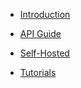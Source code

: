 <!-- docs/v2020.8/_sidebar.md -->

- [Introduction](/v2020.8/)
- [API Guide](/v2020.8/guide.md)
- [Self-Hosted](/v2020.8/self-hosted.md)

- [Tutorials](/tutorials/index.md)
